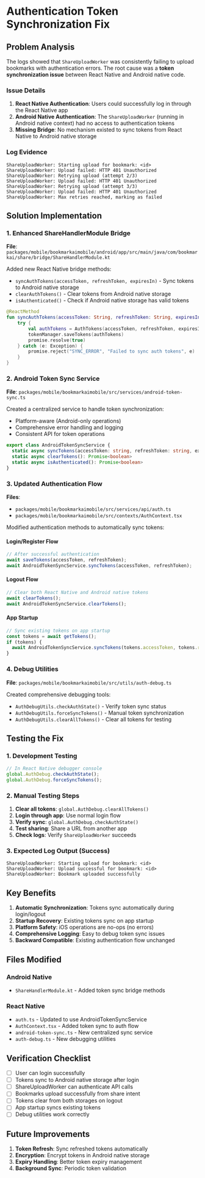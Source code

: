 # Authentication Token Synchronization Fix

## Problem Analysis

The logs showed that `ShareUploadWorker` was consistently failing to upload bookmarks with authentication errors. The root cause was a **token synchronization issue** between React Native and Android native code.

### Issue Details

1. **React Native Authentication**: Users could successfully log in through the React Native app
2. **Android Native Authentication**: The `ShareUploadWorker` (running in Android native context) had no access to authentication tokens
3. **Missing Bridge**: No mechanism existed to sync tokens from React Native to Android native storage

### Log Evidence

```
ShareUploadWorker: Starting upload for bookmark: <id>
ShareUploadWorker: Upload failed: HTTP 401 Unauthorized
ShareUploadWorker: Retrying upload (attempt 2/3)
ShareUploadWorker: Upload failed: HTTP 401 Unauthorized  
ShareUploadWorker: Retrying upload (attempt 3/3)
ShareUploadWorker: Upload failed: HTTP 401 Unauthorized
ShareUploadWorker: Max retries reached, marking as failed
```

## Solution Implementation

### 1. Enhanced ShareHandlerModule Bridge

**File**: `packages/mobile/bookmarkaimobile/android/app/src/main/java/com/bookmarkai/share/bridge/ShareHandlerModule.kt`

Added new React Native bridge methods:
- `syncAuthTokens(accessToken, refreshToken, expiresIn)` - Sync tokens to Android native storage
- `clearAuthTokens()` - Clear tokens from Android native storage  
- `isAuthenticated()` - Check if Android native storage has valid tokens

```kotlin
@ReactMethod
fun syncAuthTokens(accessToken: String, refreshToken: String, expiresIn: Int, promise: Promise) {
    try {
        val authTokens = AuthTokens(accessToken, refreshToken, expiresIn)
        tokenManager.saveTokens(authTokens)
        promise.resolve(true)
    } catch (e: Exception) {
        promise.reject("SYNC_ERROR", "Failed to sync auth tokens", e)
    }
}
```

### 2. Android Token Sync Service

**File**: `packages/mobile/bookmarkaimobile/src/services/android-token-sync.ts`

Created a centralized service to handle token synchronization:
- Platform-aware (Android-only operations)
- Comprehensive error handling and logging
- Consistent API for token operations

```typescript
export class AndroidTokenSyncService {
  static async syncTokens(accessToken: string, refreshToken: string, expiresIn = 3600): Promise<boolean>
  static async clearTokens(): Promise<boolean>
  static async isAuthenticated(): Promise<boolean>
}
```

### 3. Updated Authentication Flow

**Files**: 
- `packages/mobile/bookmarkaimobile/src/services/api/auth.ts`
- `packages/mobile/bookmarkaimobile/src/contexts/AuthContext.tsx`

Modified authentication methods to automatically sync tokens:

#### Login/Register Flow
```typescript
// After successful authentication
await saveTokens(accessToken, refreshToken);
await AndroidTokenSyncService.syncTokens(accessToken, refreshToken);
```

#### Logout Flow
```typescript
// Clear both React Native and Android native tokens
await clearTokens();
await AndroidTokenSyncService.clearTokens();
```

#### App Startup
```typescript
// Sync existing tokens on app startup
const tokens = await getTokens();
if (tokens) {
  await AndroidTokenSyncService.syncTokens(tokens.accessToken, tokens.refreshToken);
}
```

### 4. Debug Utilities

**File**: `packages/mobile/bookmarkaimobile/src/utils/auth-debug.ts`

Created comprehensive debugging tools:
- `AuthDebugUtils.checkAuthState()` - Verify token sync status
- `AuthDebugUtils.forceSyncTokens()` - Manual token synchronization
- `AuthDebugUtils.clearAllTokens()` - Clear all tokens for testing

## Testing the Fix

### 1. Development Testing

```javascript
// In React Native debugger console
global.AuthDebug.checkAuthState();
global.AuthDebug.forceSyncTokens();
```

### 2. Manual Testing Steps

1. **Clear all tokens**: `global.AuthDebug.clearAllTokens()`
2. **Login through app**: Use normal login flow
3. **Verify sync**: `global.AuthDebug.checkAuthState()`
4. **Test sharing**: Share a URL from another app
5. **Check logs**: Verify `ShareUploadWorker` succeeds

### 3. Expected Log Output (Success)

```
ShareUploadWorker: Starting upload for bookmark: <id>
ShareUploadWorker: Upload successful for bookmark: <id>
ShareUploadWorker: Bookmark uploaded successfully
```

## Key Benefits

1. **Automatic Synchronization**: Tokens sync automatically during login/logout
2. **Startup Recovery**: Existing tokens sync on app startup
3. **Platform Safety**: iOS operations are no-ops (no errors)
4. **Comprehensive Logging**: Easy to debug token sync issues
5. **Backward Compatible**: Existing authentication flow unchanged

## Files Modified

### Android Native
- `ShareHandlerModule.kt` - Added token sync bridge methods

### React Native
- `auth.ts` - Updated to use AndroidTokenSyncService
- `AuthContext.tsx` - Added token sync to auth flow
- `android-token-sync.ts` - New centralized sync service
- `auth-debug.ts` - New debugging utilities

## Verification Checklist

- [ ] User can login successfully
- [ ] Tokens sync to Android native storage after login
- [ ] ShareUploadWorker can authenticate API calls
- [ ] Bookmarks upload successfully from share intent
- [ ] Tokens clear from both storages on logout
- [ ] App startup syncs existing tokens
- [ ] Debug utilities work correctly

## Future Improvements

1. **Token Refresh**: Sync refreshed tokens automatically
2. **Encryption**: Encrypt tokens in Android native storage
3. **Expiry Handling**: Better token expiry management
4. **Background Sync**: Periodic token validation 